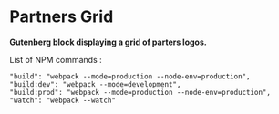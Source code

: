 # Partners Grid

**Gutenberg block displaying a grid of parters logos.**

List of NPM commands :

```
"build": "webpack --mode=production --node-env=production",
"build:dev": "webpack --mode=development",
"build:prod": "webpack --mode=production --node-env=production",
"watch": "webpack --watch"
```